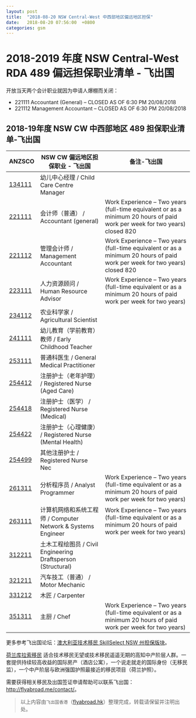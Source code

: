 ```yaml
---
layout: post
title:  "2018-08-20 NSW Central-West 中西部地区偏远地区担保"
date:   2018-08-20 07:56:00  +0800
categories: gsm
---
```

  
# 2018-2019 年度 NSW Central-West RDA 489 偏远担保职业清单 - 飞出国
 
开放当天两个会计职业就因为申请人爆棚而关闭：

* 221111 Accountant (General) – CLOSED AS OF 6:30 PM 20/08/2018
* 221112 Management Accountant – CLOSED AS OF 6:30 PM 20/08/2018

## 2018-19年度 NSW CW 中西部地区 489 担保职业清单-飞出国

ANZSCO | NSW CW 偏远地区担保职业 - 飞出国 | 备注-飞出国
----- | --------------------------- | ------------------
[134111] | 幼儿中心经理 / Child Care Centre Manager | 
[221111] | 会计师（普通） / Accountant (general) | Work   Experience – Two years (full-time equivalent or as a minimum 20 hours of paid   work per week for two years) closed 820
[221112] | 管理会计师 / Management Accountant | Work   Experience – Two years (full-time equivalent or as a minimum 20 hours of paid   work per week for two years) closed 820
[223111] | 人力资源顾问 / Human Resource Advisor | Work Experience – Two years (full-time equivalent or as a   minimum 20 hours of paid work per week for two years)
[234112] | 农业科学家 / Agricultural Scientist | 
[241111] | 幼儿教育（学前教育）教师 / Early Childhood Teacher | 
[253111] | 普通科医生 / General Medical Practitioner | 
[254412] | 注册护士（老年护理） / Registered Nurse (Aged Care) | 
[254418] | 注册护士（医学） / Registered Nurse (Medical) | 
[254422] | 注册护士（心理健康） / Registered Nurse (Mental Health) | 
[254499] | 其他注册护士 / Registered Nurse Nec | 
[261311] | 分析程序员 / Analyst Programmer | Work Experience – Two years (full-time equivalent or as a   minimum 20 hours of paid work per week for two years)
[263111] | 计算机网络和系统工程师 / Computer Network & Systems Engineer | Work Experience – Two years (full-time equivalent or as a   minimum 20 hours of paid work per week for two years)
[312211] | 土木工程绘图员 / Civil Engineering Draftsperson (Structural) | 
[321211] | 汽车技工（普通） / Motor Mechanic | 
[331212] | 木匠 / Carpenter | 
[351311] | 主厨 / Chef | Work Experience – Two years (full-time equivalent or as a   minimum 20 hours of paid work per week for two years)

更多参考飞出国论坛：[澳大利亚技术移民 SkillSelect NSW 州担保版块](http://bbs.fcgvisa.com/c/skillselect/nsw)。  

[荷兰库拉索移民](http://www.flyabroad.hk/curacao) 适合技术移民无望或技术移民遥遥无期的高知中产阶层人群。一套提供持续较高收益的国际房产（酒店公寓），一个说走就走的国际身份（无移民监），一个中产阶层与欧洲强国护照最接近的移民项目（荷兰护照）。

需要获得相关移民及出国签证申请帮助可以联系飞出国： <a href="http://flyabroad.me/contact" target="_blank">http://flyabroad.me/contact/</a>。

> 以上内容由`飞出国香港`（<a href="http://flyabroad.hk/" target="_blank">flyabroad.hk</a>）整理完成，转载请保留并注明出处。

[134111]: http://bbs.fcgvisa.com/t/flyabroad/1063?target=blank
[221111]: http://bbs.fcgvisa.com/t/flyabroad/895?target=blank
[221112]: http://bbs.fcgvisa.com/t/flyabroad/896?target=blank
[223111]: http://bbs.fcgvisa.com/t/flyabroad/916?target=blank
[234112]: http://bbs.fcgvisa.com/t/flyabroad/1024?target=blank
[241111]: http://bbs.fcgvisa.com/t/flyabroad/1587?target=blank
[253111]: http://bbs.fcgvisa.com/t/flyabroad/1435?target=blank
[254412]: http://bbs.fcgvisa.com/t/flyabroad/1360?target=blank
[254418]: http://bbs.fcgvisa.com/t/flyabroad/1304?target=blank
[254422]: http://bbs.fcgvisa.com/t/flyabroad/1300?target=blank
[254499]: http://bbs.fcgvisa.com/t/flyabroad/1296?target=blank
[261311]: http://bbs.fcgvisa.com/t/flyabroad/1272?target=blank
[263111]: http://bbs.fcgvisa.com/t/flyabroad/1280?target=blank
[312211]: http://bbs.fcgvisa.com/t/flyabroad/1177?target=blank
[321211]: http://bbs.fcgvisa.com/t/flyabroad/1201?target=blank
[331212]: http://bbs.fcgvisa.com/t/flyabroad/1240?target=blank
[351311]: http://bbs.fcgvisa.com/t/flyabroad/1325?target=blank